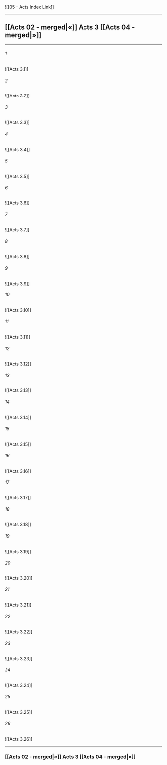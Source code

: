 ![[05 - Acts Index Link]]

---
##  [[Acts 02 - merged|«]] Acts 3 [[Acts 04 - merged|»]]

---

###### 1
![[Acts 3.1]] 

###### 2
![[Acts 3.2]] 

###### 3
![[Acts 3.3]] 

###### 4
![[Acts 3.4]]

###### 5 
![[Acts 3.5]] 

###### 6
![[Acts 3.6]] 

###### 7
![[Acts 3.7]] 

###### 8
![[Acts 3.8]] 

###### 9
![[Acts 3.9]] 

###### 10
![[Acts 3.10]] 

###### 11
![[Acts 3.11]] 

###### 12
![[Acts 3.12]]

###### 13
![[Acts 3.13]] 

###### 14
![[Acts 3.14]] 

###### 15
![[Acts 3.15]]

###### 16
![[Acts 3.16]] 

###### 17
![[Acts 3.17]]

###### 18
![[Acts 3.18]] 

###### 19
![[Acts 3.19]] 

###### 20
![[Acts 3.20]]

###### 21
![[Acts 3.21]] 

###### 22
![[Acts 3.22]] 

###### 23
![[Acts 3.23]]

###### 24
![[Acts 3.24]] 

###### 25
![[Acts 3.25]]

###### 26
![[Acts 3.26]] 


---
###  [[Acts 02 - merged|«]] Acts 3 [[Acts 04 - merged|»]]